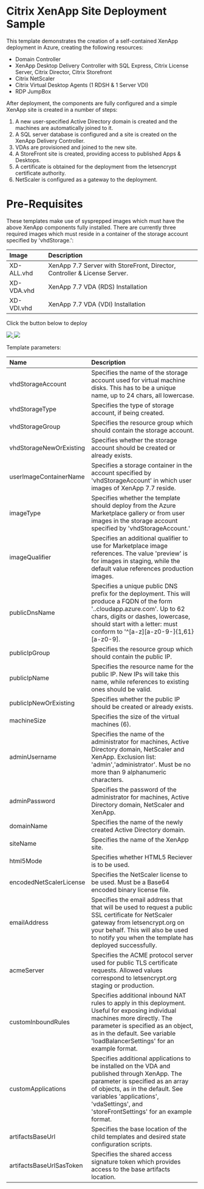 # Citrix XenApp Site Deployment Sample

This template demonstrates the creation of a self-contained XenApp deployment in Azure, creating the following resources:

* Domain Controller
* XenApp Desktop Delivery Controller with SQL Express, Citrix License Server, Citrix Director, Citrix Storefront
* Citrix NetScaler
* Citrix Virtual Desktop Agents (1 RDSH & 1 Server VDI)
* RDP JumpBox

After deployment, the components are fully configured and a simple XenApp site is created in a number of steps:

1. A new user-specified Active Directory domain is created and the machines are automatically joined to it.
2. A SQL server database is configured and a site is created on the XenApp Delivery Controller.
3. VDAs are provisioned and joined to the new site.
4. A StoreFront site is created, providing access to published Apps & Desktops.
5. A certificate is obtained for the deployment from the letsencrypt certificate authority.
6. NetScaler is configured as a gateway to the deployment.

# Pre-Requisites
 
These templates make use of sysprepped images which must have the above XenApp components fully installed. There are currently three required images which must reside in a container of the storage account specified by 'vhdStorage.':

| Image   | Description    |
|:--- |:---|
XD-ALL.vhd | XenApp 7.7 Server with StoreFront, Director, Controller & License Server.
XD-VDA.vhd | XenApp 7.7 VDA (RDS) Installation
XD-VDI.vhd | XenApp 7.7 VDA (VDI) Installation
 
Click the button below to deploy

<a href="https://portal.azure.com/#create/Microsoft.Template/uri/https%3A%2F%2Fraw.githubusercontent.com%2FAsraFatima%2Fazure-quickstart-templates%2Fmaster%2Fcitrix-xd-site-basic%2FmainTemplate.json" target="_blank">
    <img src="http://azuredeploy.net/deploybutton.png"/>
</a>

<a href="http://armviz.io/#/?load=https%3A%2F%2Fraw.githubusercontent.com%2Falexstoddard%2Fazure-quickstart-templates%2Fmaster%2Fcitrix-xd-site-basic%2FmainTemplate.json" target="_blank">
    <img src="http://armviz.io/visualizebutton.png"/>
</a>


Template parameters:

| Name   | Description    |
|:--- |:---|
| vhdStorageAccount | Specifies the name of the storage account used for virtual machine disks. This has to be a unique name, up to 24 chars, all lowercase. | 
| vhdStorageType | Specifies the type of storage account, if being created. | 
| vhdStorageGroup | Specifies the resource group which should contain the storage account. | 
| vhdStorageNewOrExisting | Specifies whether the storage account should be created or already exists. | 
| userImageContainerName | Specifies a storage container in the account specified by 'vhdStorageAccount' in which user images of XenApp 7.7 reside. | 
| imageType | Specifies whether the template should deploy from the Azure Marketplace gallery or from user images in the storage account specified by 'vhdStorageAccount.' | 
| imageQualifier | Specifies an additional qualifier to use for Marketplace image references. The value 'preview' is for images in staging, while the default value references production images. | 
| publicDnsName | Specifies a unique public DNS prefix for the deployment. This will produce a FQDN of the form '<publicDnsName>.<location>.cloudapp.azure.com'. Up to 62 chars, digits or dashes, lowercase, should start with a letter: must conform to '^[a-z][a-z0-9-]{1,61}[a-z0-9]. | 
| publicIpGroup | Specifies the resource group which should contain the public IP. | 
| publicIpName | Specifies the resource name for the public IP. New IPs will take this name, while references to existing ones should be valid. | 
| publicIpNewOrExisting | Specifies whether the public IP should be created or already exists. | 
| machineSize | Specifies the size of the virtual machines (6). | 
| adminUsername | Specifies the name of the administrator for machines, Active Directory domain, NetScaler and XenApp. Exclusion list: 'admin','administrator'. Must be no more than 9 alphanumeric characters. | 
| adminPassword | Specifies the password of the administrator for machines, Active Directory domain, NetScaler and XenApp. | 
| domainName | Specifies the name of the newly created Active Directory domain. | 
| siteName | Specifies the name of the XenApp site. | 
| html5Mode | Specifies whether HTML5 Reciever is to be used. | 
| encodedNetScalerLicense | Specifies the NetScaler license to be used. Must be a Base64 encoded binary license file. | 
| emailAddress | Specifies the email address that that will be used to request a public SSL certificate for NetScaler gateway from letsencrypt.org on your behalf. This will also be used to notify you when the template has deployed successfully. | 
| acmeServer | Specifies the ACME protocol server used for public TLS certificate requests. Allowed values correspond to letsencrypt.org staging or production. | 
| customInboundRules | Specifies additional inbound NAT rules to apply in this deployment. Useful for exposing individual machines more directly. The parameter is specified as an object, as in the default. See variable 'loadBalancerSettings' for an example format. | 
| customApplications | Specifies additional applications to be installed on the VDA and published through XenApp. The parameter is specified as an array of objects, as in the default. See variables 'applications', 'vdaSettings', and 'storeFrontSettings' for an example format.  | 
| artifactsBaseUrl | Specifies the base location of the child templates and desired state configuration scripts. | 
| artifactsBaseUrlSasToken | Specifies the shared access signature token which provides access to the base artifacts location. | 

